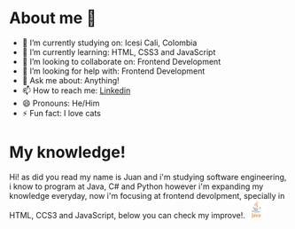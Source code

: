 # About me 👋

- 🔭 I’m currently studying on: Icesi Cali, Colombia
- 🌱 I’m currently learning: HTML, CSS3 and JavaScript
- 👯 I’m looking to collaborate on: Frontend Development
- 🤔 I’m looking for help with: Frontend Development
- 💬 Ask me about: Anything!
- 📫 How to reach me: [Linkedin](https://www.linkedin.com/in/juandossa/)
- 😄 Pronouns: He/Him
- ⚡ Fun fact: I love cats

# My knowledge!
Hi! as did you read my name is Juan and i'm studying software engineering, i know to program at Java, C# and Python however i'm expanding my knowledge everyday, now i'm focusing at frontend devolpment, specially in HTML, CCS3 and JavaScript, below you can check my improve!.
<img height="32" width="32" src="https://raw.githubusercontent.com/github/explore/5b3600551e122a3277c2c5368af2ad5725ffa9a1/topics/java/java.png" />

